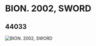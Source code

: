 # BION. 2002, SWORD
## 44033
![BION. 2002, SWORD](https://lc-www-live-s.legocdn.com/media/bricks/5/2/4178663.jpg)